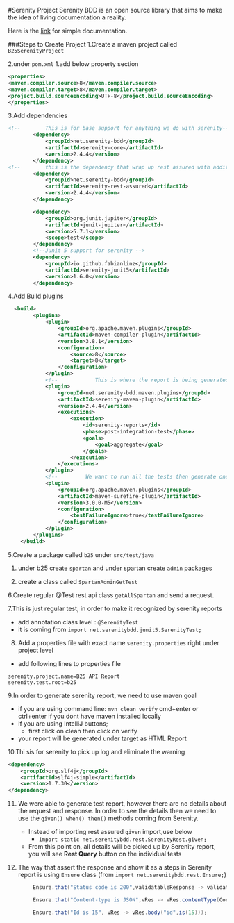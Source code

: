 #Serenity Project
Serenity BDD is an open source library that aims to make the idea of living documentation a reality.

Here is the [link](https://serenity-bdd.github.io/theserenitybook/latest/index.html) for simple documentation.

###Steps to Create Project
1.Create a maven project called `B25SerenityProject`

2.under `pom.xml`
1.add below property section
```xml 
<properties>
<maven.compiler.source>8</maven.compiler.source>
<maven.compiler.target>8</maven.compiler.target>
<project.build.sourceEncoding>UTF-8</project.build.sourceEncoding>
</properties>
```
3.Add dependencies
```xml
<!--        This is for base support for anything we do with serenity-->
        <dependency>
            <groupId>net.serenity-bdd</groupId>
            <artifactId>serenity-core</artifactId>
            <version>2.4.4</version>
        </dependency>
<!--        this is the dependency that wrap up rest assured with additional serenity support-->
        <dependency>
            <groupId>net.serenity-bdd</groupId>
            <artifactId>serenity-rest-assured</artifactId>
            <version>2.4.4</version>
        </dependency>

        <dependency>
            <groupId>org.junit.jupiter</groupId>
            <artifactId>junit-jupiter</artifactId>
            <version>5.7.1</version>
            <scope>test</scope>
        </dependency>
        <!--Junit 5 support for serenity -->
        <dependency>
            <groupId>io.github.fabianlinz</groupId>
            <artifactId>serenity-junit5</artifactId>
            <version>1.6.0</version>
        </dependency>

```

4.Add Build plugins
```xml
  <build>
        <plugins>
            <plugin>
                <groupId>org.apache.maven.plugins</groupId>
                <artifactId>maven-compiler-plugin</artifactId>
                <version>3.8.1</version>
                <configuration>
                    <source>8</source>
                    <target>8</target>
                </configuration>
            </plugin>
            <!--            This is where the report is being generated after the test run -->
            <plugin>
                <groupId>net.serenity-bdd.maven.plugins</groupId>
                <artifactId>serenity-maven-plugin</artifactId>
                <version>2.4.4</version>
                <executions>
                    <execution>
                        <id>serenity-reports</id>
                        <phase>post-integration-test</phase>
                        <goals>
                            <goal>aggregate</goal>
                        </goals>
                    </execution>
                </executions>
            </plugin>
            <!--         We want to run all the tests then generate one report -->
            <plugin>
                <groupId>org.apache.maven.plugins</groupId>
                <artifactId>maven-surefire-plugin</artifactId>
                <version>3.0.0-M5</version>
                <configuration>
                    <testFailureIgnore>true</testFailureIgnore>
                </configuration>
            </plugin>
        </plugins>
    </build>
```
5.Create a package called `b25` under `src/test/java`
1. under b25 create `spartan` and under spartan create `admin` packages

2. create a class called `SpartanAdminGetTest`

6.Create regular @Test rest api class `getAllSpartan` and send a request.

7.This is just regular test, in order to make it recognized by serenity reports
* add annotation class level : `@SerenityTest`
* it is coming from `import net.serenitybdd.junit5.SerenityTest;
  `

8. Add a properties file with exact name `serenity.properties`
   right under project level
* add following lines to properties file
```properties
serenity.project.name=B25 API Report
serenity.test.root=b25
```
9.In order to generate serenity report, we need to use maven goal
* if you are using command line: `mvn clean verify`  cmd+enter or ctrl+enter if you dont have maven installed locally
* if you are using IntelliJ buttons;
    * first click on clean then click on verify
* your report will be generated under target as HTML Report

10.Thi sis for serenity to pick up log and eliminate the warning
```xml
<dependency>
    <groupId>org.slf4j</groupId>
    <artifactId>slf4j-simple</artifactId>
    <version>1.7.30</version>
</dependency>
```
11. We were able to generate test report, however there are no details about the request and response.
    In order to see the details then we need to use the `given() when() then()` methods coming from Serenity.
    * Instead of importing rest assured `given` import,use below
        * `import static net.serenitybdd.rest.SerenityRest.given;`
    * From this point on, all details will be picked up by Serenity report, you will see **Rest Query** button on the individual tests

12. The way that assert the response and show it as a steps in Serenity report is using `Ensure` class (from `import net.serenitybdd.rest.Ensure;`)
```java
        Ensure.that("Status code is 200",validatableResponse -> validatableResponse.statusCode(201) );

        Ensure.that("Content-type is JSON",vRes -> vRes.contentType(ContentType.JSON));

        Ensure.that("Id is 15", vRes -> vRes.body("id",is(15)));

```

